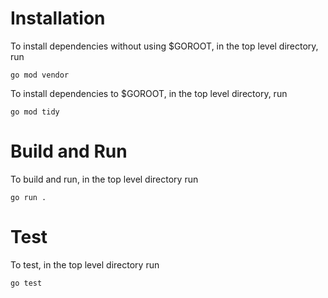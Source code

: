 # Installation 
To install dependencies without using $GOROOT, in the top level directory, run
```
go mod vendor
```
To install dependencies to $GOROOT, in the top level directory, run
```
go mod tidy
```
# Build and Run
To build and run, in the top level directory run
```
go run .
```
# Test
To test, in the top level directory run
```
go test
```